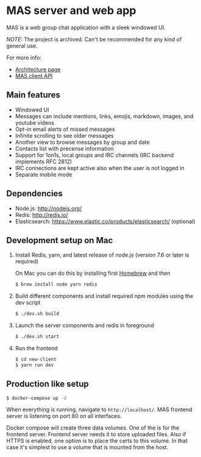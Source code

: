 # MAS server and web app

MAS is a web group chat application with a sleek windowed UI.

_NOTE:_ The project is archived. Can't be recommended for any kind of general use.

For more info:

- [Architecture page](https://github.com/ilkkao/mas/wiki)
- [MAS client API](https://github.com/ilkkao/mas/blob/master/doc/MAS-client-API.md)

## Main features

- Windowed UI
- Messages can include mentions, links, emojis, markdown, images, and youtube videos
- Opt-in email alerts of missed messages
- Infinite scrolling to see older messages
- Another view to browse messages by group and date
- Contacts list with precense information
- Support for 1on1s, local groups and IRC channels (IRC backend implements RFC 2812)
- IRC connections are kept active also when the user is not logged in
- Separate mobile mode

## Dependencies

- Node.js: http://nodejs.org/
- Redis: http://redis.io/
- Elasticsearch: https://www.elastic.co/products/elasticsearch/ (optional)

## Development setup on Mac

1. Install Redis, yarn, and latest release of node.js (version 7.6 or later is required)

   On Mac you can do this by installing first [Homebrew](http://brew.sh/) and then

   ```bash
   $ brew install node yarn redis
   ```

2. Build different components and install required npm modules using the dev script

   ```bash
   $ ./dev.sh build
   ```

3. Launch the server components and redis in foreground

   ```bash
   $ ./dev.sh start
   ```

4. Run the frontend

   ```bash
   $ cd new-client
   $ yarn run dev
   ```

## Production like setup

```bash
$ docker-compose up -d
```

When everything is running, navigate to `http://localhost/`. MAS frontend server is listening on port 80 on all interfaces.

Docker compose will create three data volumes. One of the is for the frontend server. Frontend server needs it to store uploaded files. Also if HTTPS is enabled, one option is to place the certs to this volume. In that case it's simplest to use a volume that is mounted from the host.
